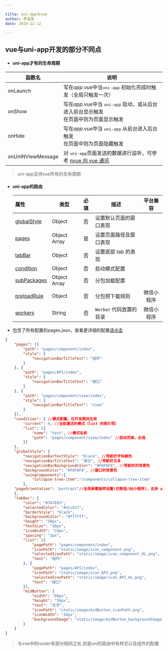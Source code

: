 ```yaml
---

title: uni-app与vue
author: 李金泉   
date: 2019-12-12

---
```


## vue与uni-app开发的部分不同点

- #### uni-app才有的生命周期

| 函数名            | 说明                                                         |
| ----------------- | ------------------------------------------------------------ |
| onLaunch          | 写在*app.vue*中当<kbd>uni-app</kbd> 初始化完成时触发（全局只触发一次） |
| onShow            | 写在*app.vue*中当 <kbd>uni-app</kbd> 启动，或从后台进入前台显示触发<br />在页面中则为页面显示触发 |
| onHide            | 写在*app.vue*中当 <kbd>uni-app</kbd> 从前台进入后台触发<br />在页面中则为页面隐藏触发 |
| onUniNViewMessage | 对 <kbd>uni-app</kbd>页面发送的数据进行监听，可参考 [nvue 向 vue 通讯](https://uniapp.dcloud.io/use-weex?id=nvue-%E5%90%91-vue-%E9%80%9A%E8%AE%AF) |

> uni-app支持vue所有的生命周期



- #### uni-app的路由

  | 属性                                                         | 类型         | 必填 | 描述                    |  平台兼容  |
  | :----------------------------------------------------------- | ------------ | :--: | ----------------------- | :--------: |
  | [globalStyle](https://uniapp.dcloud.io/collocation/pages?id=globalstyle) | Object       |  否  | 设置默认页面的窗口表现  |            |
  | [pages](https://uniapp.dcloud.io/collocation/pages?id=pages) | Object Array |  是  | 设置页面路径及窗口表现  |            |
  | [tabBar](https://uniapp.dcloud.io/collocation/pages?id=tabbar) | Object       |  否  | 设置底部 tab 的表现     |            |
  | [condition](https://uniapp.dcloud.io/collocation/pages?id=condition) | Object       |  否  | 启动模式配置            |            |
  | [subPackages](https://uniapp.dcloud.io/collocation/pages?id=subpackages) | Object Array |  否  | 分包加载配置            |            |
  | [preloadRule](https://uniapp.dcloud.io/collocation/pages?id=preloadrule) | Object       |  否  | 分包预下载规则          | 微信小程序 |
  | [workers](https://developers.weixin.qq.com/miniprogram/dev/framework/workers.html) | String       |  否  | `Worker` 代码放置的目录 | 微信小程序 |



- 包含了所有配置的pages.json，查看更详细的配置[请点击](https://uniapp.dcloud.io/collocation/pages?id=配置项列表)

```json
{
    "pages": [{
        "path": "pages/component/index",
        "style": {
            "navigationBarTitleText": "组件"
        }
    }, {
        "path": "pages/API/index",
        "style": {
            "navigationBarTitleText": "接口"
        }
    }, {
        "path": "pages/component/view/index",
        "style": {
            "navigationBarTitleText": "view"
        }
    }],
    "condition": { //模式配置，仅开发期间生效
        "current": 0, //当前激活的模式（list 的索引项）
        "list": [{
            "name": "test", //模式名称
            "path": "pages/component/view/index" //启动页面，必选
        }]
    },
    "globalStyle": {
        "navigationBarTextStyle": "black", //导航栏字体颜色
        "navigationBarTitleText": "演示", //导航栏文本
        "navigationBarBackgroundColor": "#F8F8F8", //导航栏的背景色
        "backgroundColor": "#F8F8F8", //窗口的背景色
        "usingComponents":{
            "collapse-tree-item":"/components/collapse-tree-item"
        },
    "pageOrientation": "portrait"//全局屏幕旋转设置(仅微信/QQ小程序)，支持 auto / portrait / landscape
    },
    "tabBar": {
        "color": "#7A7E83", 
        "selectedColor": "#3cc51f",
        "borderStyle": "black",
        "backgroundColor": "#ffffff",
        "height": "50px",
        "fontSize": "10px",
        "iconWidth": "24px",
        "spacing": "3px",
        "list": [{
            "pagePath": "pages/component/index",
            "iconPath": "static/image/icon_component.png",
            "selectedIconPath": "static/image/icon_component_HL.png",
            "text": "组件"
        }, {
            "pagePath": "pages/API/index",
            "iconPath": "static/image/icon_API.png",
            "selectedIconPath": "static/image/icon_API_HL.png",
            "text": "接口"
        }],
        "midButton": {
            "width": "80px",
            "height": "50px",
            "text": "文字",
            "iconPath": "static/image/midButton_iconPath.png",
            "iconWidth": "24px",
            "backgroundImage": "static/image/midButton_backgroundImage.png"
        }
    }
}
```

> 与vue中的router有部分相同之处,但是uni的路由中有样式以及组件的配置